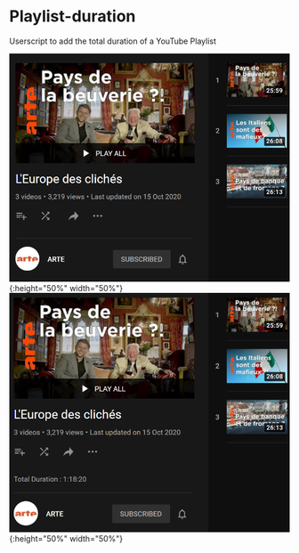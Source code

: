 # Playlist-duration
Userscript to add the total duration of a YouTube Playlist

![before](https://raw.githubusercontent.com/duranbe/playlist-duration/main/before.png){:height="50%" width="50%"}
![after](https://raw.githubusercontent.com/duranbe/playlist-duration/main/after.png){:height="50%" width="50%"}
